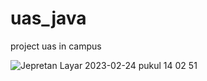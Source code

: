 # uas_java
project uas in campus 

![Jepretan Layar 2023-02-24 pukul 14 02 51](https://user-images.githubusercontent.com/116961741/221114427-fb7599d8-9cc8-432e-9b25-19b635c583af.png)
